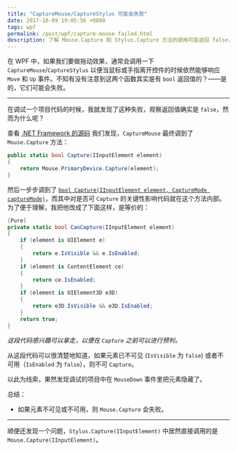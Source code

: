 ```yaml
---
title: "CaptureMouse/CaptureStylus 可能会失败"
date: 2017-10-09 19:05:56 +0800
tags: wpf
permalink: /post/wpf/capture-mouse-failed.html
description: 了解 Mouse.Capture 和 Stylus.Capture 方法的调用可能返回 false，了解其返回 false 的原因。
---
```


在 WPF 中，如果我们要做拖动效果，通常会调用一下 `CaptureMouse`/`CaptureStylus` 以便当鼠标或手指离开控件的时候依然能够响应 `Move` 和 `Up` 事件。不知有没有注意到这两个函数其实是有 `bool` 返回值的？——是的，它们可能会失败。

---

在调试一个项目代码的时候，我就发现了这种失败，观察返回值确实是 `false`，然而为什么呢？

查看 [.NET Framework 的源码](http://referencesource.microsoft.com/#PresentationCore/Core/CSharp/System/Windows/Input/Mouse.cs,679caaf70ff0c397) 我们发现，`CaptureMouse` 最终调到了 `Mouse.Capture` 方法：

```csharp
public static bool Capture(IInputElement element)
{
    return Mouse.PrimaryDevice.Capture(element);
}
```

然后一步步调到了 [`bool Capture(IInputElement element, CaptureMode captureMode)`](http://referencesource.microsoft.com/#PresentationCore/Core/CSharp/System/Windows/Input/MouseDevice.cs,35f00e7026f6c3d7)，而其中对是否可 `Capture` 的关键性影响代码就在这个方法内部。为了便于理解，我把他改成了下面这样，是等价的：

```csharp
[Pure]
private static bool CanCapture(IInputElement element)
{
    if (element is UIElement e)
    {
        return e.IsVisible && e.IsEnabled;
    }
    if (element is ContentElement ce)
    {
        return ce.IsEnabled;
    }
    if (element is UIElement3D e3D)
    {
        return e3D.IsVisible && e3D.IsEnabled;
    }
    return true;
}
```

*这段代码感兴趣可以拿走，以便在 `Capture` 之前可以进行预判。*

从这段代码可以很清楚地知道，如果元素已不可见 (`IsVisible` 为 `false`) 或者不可用（`IsEnabled` 为 `false`），则不可 `Capture`。

以此为线索，果然发现调试的项目中在 `MouseDown` 事件里把元素隐藏了。

总结：

- 如果元素不可见或不可用，则 `Mouse.Capture` 会失败。

---

顺便还发现一个问题，`Stylus.Capture(IInputElement)` 中居然直接调用的是 `Mouse.Capture(IInputElement)`。
